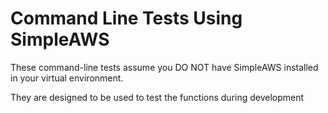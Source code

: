 # Command Line Tests Using SimpleAWS

These command-line tests assume you DO NOT have SimpleAWS installed in your virtual environment.

They are designed to be used to test the functions during development



